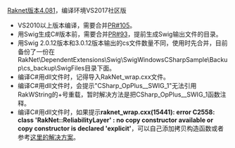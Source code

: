 [Raknet版本4.081](https://github.com/facebookarchive/RakNet)，编译环境VS2017社区版

- VS2010以上版本编译，需要合并[PR#105](https://github.com/facebookarchive/RakNet/pull/105)。
- 用Swig生成C#版本前，需要合并[PR#93](https://github.com/facebookarchive/RakNet/pull/93)，提前生成Swig输出文件的目录。
- 用Swig 2.0.12版本和3.0.12版本输出的cs文件数量不同，使用时先合并，目前备份了一份在RakNet\DependentExtensions\Swig\SwigWindowsCSharpSample\Backup\cs_backup\SwigFiles目录下面。
- 编译C#用dll文件时，记得导入RakNet_wrap.cxx文件。
- 编译C#用dll文件时，会提示"CSharp_OpPlus\__SWIG_1"无法引用RakWString的+号重载，暂时解决方法是把CSharp_OpPlus\__SWIG_1函数注释。
- 编译C#用dll文件时，如果提示**raknet_wrap.cxx(15441): error C2558: class 'RakNet::ReliabilityLayer' : no copy constructor available or copy constructor is declared 'explicit'**，可以自己添加拷贝构造函数或者参考[这里的解决方案](https://stackoverflow.com/questions/28679859/building-raknet-c-sharp-wrapper-with-swig-get-an-annoying-error-at-build)。